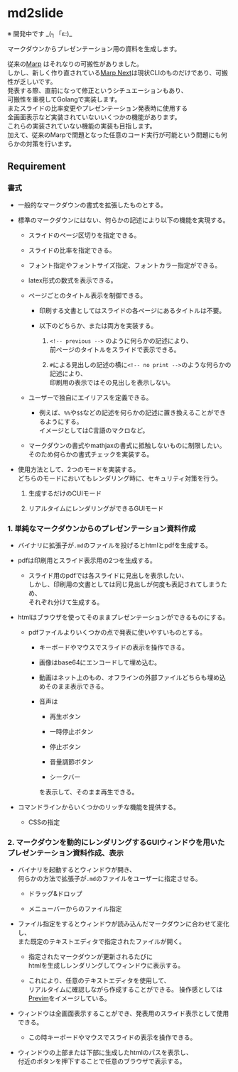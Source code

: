 # md2slide

※ 開発中です \_(┐「ε:)\_

マークダウンからプレゼンテーション用の資料を生成します。

従来の[Marp](https://yhatt.github.io/marp/) はそれなりの可搬性がありました。  
しかし、新しく作り直されている[Marp Next](https://github.com/marp-team/marp/#readme)は現状CLIのものだけであり、可搬性が乏しいです。  
発表する際、直前になって修正というシチュエーションもあり、  
可搬性を重視してGolangで実装します。  
またスライドの比率変更やプレゼンテーション発表時に使用する  
全画面表示など実装されていないいくつかの機能があります。  
これらの実装されていない機能の実装も目指します。  
加えて、従来のMarpで問題となった任意のコード実行が可能という問題にも何らかの対策を行います。


## Requirement

### 書式

* 一般的なマークダウンの書式を拡張したものとする。

* 標準のマークダウンにはない、何らかの記述により以下の機能を実現する。

	* スライドのページ区切りを指定できる。

	* スライドの比率を指定できる。

	* フォント指定やフォントサイズ指定、フォントカラー指定ができる。

	* latex形式の数式を表示できる。

	* ページごとのタイトル表示を制御できる。

		* 印刷する文書としてはスライドの各ページにあるタイトルは不要。

		* 以下のどちらか、または両方を実装する。

			1. `<!-- previous -->` のように何らかの記述により、  
			前ページのタイトルをスライドで表示できる。

			2. `#`による見出しの記述の横に`<!-- no print -->`のような何らかの記述により、  
			印刷用の表示ではその見出しを表示しない。

	* ユーザーで独自にエイリアスを定義できる。
		* 例えば、`%%`や`$$`などの記述を何らかの記述に置き換えることができるようにする。  
		イメージとしてはC言語のマクロなど。

	* マークダウンの書式やmathjaxの書式に抵触しないものに制限したい。  
	そのため何らかの書式チェックを実装する。

* 使用方法として、2つのモードを実装する。  
どちらのモードにおいてもレンダリング時に、セキュリティ対策を行う。

	1. 生成するだけのCUIモード

	2. リアルタイムにレンダリングができるGUIモード


### 1. 単純なマークダウンからのプレゼンテーション資料作成

* バイナリに拡張子が`.md`のファイルを投げるとhtmlとpdfを生成する。

* pdfは印刷用とスライド表示用の2つを生成する。

	* スライド用のpdfでは各スライドに見出しを表示したい、  
	しかし、印刷用の文書としては同じ見出しが何度も表記されてしまうため、  
	それぞれ分けて生成する。

* htmlはブラウザを使ってそのままプレゼンテーションができるものにする。

	* pdfファイルよりいくつかの点で発表に使いやすいものとする。

		* キーボードやマウスでスライドの表示を操作できる。

		* 画像はbase64にエンコードして埋め込む。

		* 動画はネット上のもの、オフラインの外部ファイルどちらも埋め込めそのまま表示できる。

		* 音声は

			* 再生ボタン

			* 一時停止ボタン

			* 停止ボタン

			* 音量調節ボタン

			* シークバー

			を表示して、そのまま再生できる。

* コマンドラインからいくつかのリッチな機能を提供する。

	* CSSの指定

### 2. マークダウンを動的にレンダリングするGUIウィンドウを用いたプレゼンテーション資料作成、表示

* バイナリを起動するとウィンドウが開き、  
何らかの方法で拡張子が`.md`のファイルをユーザーに指定させる。

	* ドラッグ&ドロップ

	* メニューバーからのファイル指定

* ファイル指定をするとウィンドウが読み込んだマークダウンに合わせて変化し、  
また既定のテキストエディタで指定されたファイルが開く。

	* 指定されたマークダウンが更新されるたびに  
	htmlを生成しレンダリングしてウィンドウに表示する。

	* これにより、任意のテキストエディタを使用して、  
	リアルタイムに確認しながら作成することができる。
	操作感としては[Previm](https://github.com/previm/previm)をイメージしている。

* ウィンドウは全画面表示することができ、発表用のスライド表示として使用できる。

	* この時キーボードやマウスでスライドの表示を操作できる。

* ウィンドウの上部または下部に生成したhtmlのパスを表示し、  
付近のボタンを押下することで任意のブラウザで表示する。



